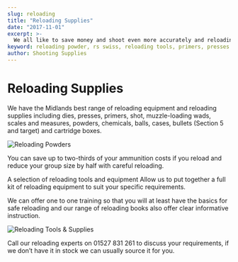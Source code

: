 ```yaml
---
slug: reloading
title: "Reloading Supplies"
date: "2017-11-01"
excerpt: >-
  We all like to save money and shoot even more accurately and reloading is the answer.
keyword: reloading powder, rs swiss, reloading tools, primers, presses
author: Shooting Supplies
---
```


# **Reloading Supplies**

We have the Midlands best range of reloading equipment and reloading supplies including dies, presses, primers, shot, muzzle-loading wads, scales and measures, powders, chemicals, balls, cases, bullets (Section 5 and target) and cartridge boxes.

![Reloading Powders](https://res.cloudinary.com/shooting-supplies/image/upload/v1573564162/DSC_0038_krci8o_siquuj-1_pjp5rc.jpg)

You can save up to two-thirds of your ammunition costs if you reload and reduce your group size by half with careful reloading.

A selection of reloading tools and equipment
Allow us to put together a full kit of reloading equipment to suit your specific requirements.  

We can offer one to one training so that you will at least have the basics for safe reloading and our range of reloading books also offer clear informative instruction.

![Reloading Tools & Supplies](https://res.cloudinary.com/shooting-supplies/image/upload/v1573564154/DSC_0040_i5yv4v_uf9z8t-1_jyt6w3.jpg)

Call our reloading experts on 01527 831 261 to discuss your requirements, if we don’t have it in stock we can usually source it for you.
